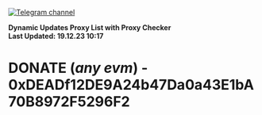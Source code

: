 [![Telegram channel](https://img.shields.io/endpoint?url=https://runkit.io/damiankrawczyk/telegram-badge/branches/master?url=https://t.me/n4z4v0d)](https://t.me/n4z4v0d) 

**Dynamic Updates Proxy List with Proxy Checker**  
**Last Updated: 19.12.23 10:17**

# DONATE (_any evm_) - 0xDEADf12DE9A24b47Da0a43E1bA70B8972F5296F2
